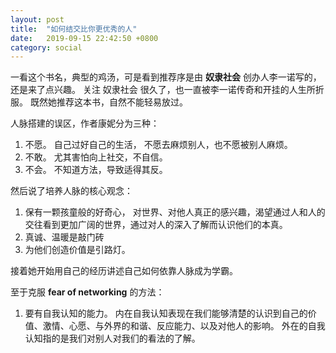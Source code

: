```yaml
---
layout: post
title:  "如何结交比你更优秀的人"
date:   2019-09-15 22:42:50 +0800
category: social
---
```


一看这个书名，典型的鸡汤，可是看到推荐序是由 **奴隶社会** 创办人李一诺写的，还是来了点兴趣。 关注 奴隶社会 很久了，也一直被李一诺传奇和开挂的人生所折服。 既然她推荐这本书，自然不能轻易放过。 


人脉搭建的误区，作者康妮分为三种：

1. 不愿。 自己过好自己的生活， 不愿去麻烦别人，也不愿被别人麻烦。
2. 不敢。 尤其害怕向上社交，不自信。
3. 不会。 不知道方法，导致适得其反。

然后说了培养人脉的核心观念：

1. 保有一颗孩童般的好奇心， 对世界、对他人真正的感兴趣，渴望通过人和人的交往看到更加广阔的世界，通过对人的深入了解而认识他们的本真。
2. 真诚、温暖是敲门砖
3. 为他们创造价值是引路灯。


接着她开始用自己的经历讲述自己如何依靠人脉成为学霸。 

至于克服 **fear of networking** 的方法：

1. 要有自我认知的能力。 内在自我认知表现在我们能够清楚的认识到自己的价值、激情、心愿、与外界的和谐、反应能力、以及对他人的影响。 外在的自我认知指的是我们对别人对我们的看法的了解。





